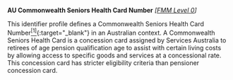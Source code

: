 **AU Commonwealth Seniors Health Card Number**  *[[FMM Level 0](guidance.html)]*

This identifier profile defines a Commonwealth Seniors Health Card Number[<sup>[1]</sup>](http://meteor.aihw.gov.au/content/index.phtml/itemId/270098){:target="_blank"} in an Australian context. A Commonwealth Seniors Health Card is a concession card assigned by Services Australia to retirees of age pension qualification age to assist with certain living costs by allowing access to specific goods and services at a concessional rate. This concession card has stricter eligibility criteria than pensioner concession card.